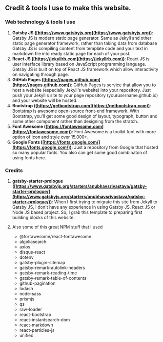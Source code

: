
## Credit & tools I use to make this website. 

### Web technology & tools I use

1. **Gatsby JS ([https://www.gatsbyjs.org](https://www.gatsbyjs.org))**: Gatsby JS is modern static page generator. Same as Jekyll and other static page generator framework, rather than taking data from database Gatsby JS is compiling content from template code and your text in markdown file into ready static page for each of your post. 
2. **React JS ([https://jekyllrb.com](https://jekyllrb.com))**: React JS is user interface library based on JavaScript programming language. Gatsby JS is built on top of React JS framework which allow interactivity on navigating through page.
3. **GitHub Pages ([https://pages.github.com](https://pages.github.com))**: GitHub Pages is service that allow you to host a website (especially Jekyll's website) into your repository. Just push your Jekyll's site to your page repository (yourusername.github.io) and your website will be hosted. 
4. **Bootstrap ([https://getbootstrap.com](https://getbootstrap.com))**: Bootstrap is awesome open-source front-end framework. With Bootstrap, you'll get some good design of layout, typograph, button and some other component rather than designing from the stratch.
5. **Font Awesome ([https://fontawesome.com](https://fontawesome.com))**: Font Awesome is a toolkit font with more option of icon and style over 15.000+.
6. **Google Fonts ([https://fonts.google.com/](https://fonts.google.com/))**: Just a repository from Google that hosted so many popular fonts. You also can get some good combinaton of using fonts here.

### Credits

1. **gatsby-starter-prologue ([https://www.gatsbyjs.org/starters/anubhavsrivastava/gatsby-starter-prologue/](https://www.gatsbyjs.org/starters/anubhavsrivastava/gatsby-starter-prologue/))**: When I first trying to migrate this site from Jekyll to Gatsby JS, I don't have any experience in using Gatsby JS, React JS or Node JS based project. So, I grab this template to preparing first building blocks of this website.

2. Also some of this great NPM stuff that I used
    - @fortawesome/react-fontawesome
    - algoliasearch
    - axios
    - disqus-react
    - dotenv
    - gatsby-plugin-sitemap
    - gatsby-remark-autolink-headers
    - gatsby-remark-reading-time
    - gatsby-remark-table-of-contents
    - github-pagination
    - lodash
    - node-sass
    - prismjs
    - qs
    - raw-loader
    - react-bootstrap
    - react-instantsearch-dom
    - react-markdown
    - react-particles-js
    - unified
